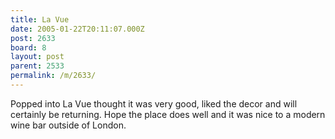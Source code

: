 ```yaml
---
title: La Vue
date: 2005-01-22T20:11:07.000Z
post: 2633
board: 8
layout: post
parent: 2533
permalink: /m/2633/
---
```

Popped into La Vue thought it was very good, liked the decor and will certainly be returning. Hope the place does well and it was nice to a modern wine bar outside of London.
